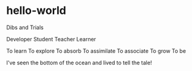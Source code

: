 # hello-world
Dibs and Trials

Developer
Student
Teacher
Learner

To learn
To explore
To absorb
To assimilate
To associate
To grow
To be

I've seen the bottom of the ocean and lived to tell the tale!
